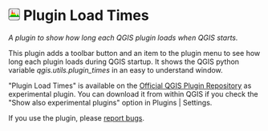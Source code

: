# ![icon](https://github.com/mstuyts/Plugin-Load-Times/blob/master/PluginLoadTimes/icon.png?raw=true) Plugin Load Times
*A plugin to show how long each QGIS plugin loads when QGIS starts.*

This plugin adds a toolbar button and an item to the plugin menu to see how long each plugin loads during QGIS startup. It shows the QGIS python variable *qgis.utils.plugin_times* in an easy to understand window.

"Plugin Load Times" is available on the [Official QGIS Plugin Repository](http://plugins.qgis.org/plugins/PluginLoadTimes/) as experimental plugin. You can download it from within QGIS if you check the "Show also experimental plugins" option in Plugins | Settings.

If you use the plugin, please [report bugs](https://github.com/mstuyts/Plugin-Load-Times/issues).